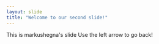 ```yaml
---
layout: slide
title: "Welcome to our second slide!"
---
```

This is markushegna's slide
Use the left arrow to go back!
